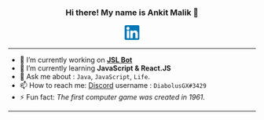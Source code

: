 <h3 align="center"> Hi there! My name is Ankit Malik 👋 </h3>

<p align="center"><a href="https://www.linkedin.com/in/ankitmalik0320/"><img src="/images/linkedin.png" width="30px" height="30px"></a></p>

-----

- 🔭 I’m currently working on [**JSL Bot**](https://github.com/DiabolusGX/JSL)
- 🌱 I’m currently learning **JavaScript & React.JS**
- 💬 Ask me about : `Java`, `JavaScript`, `Life`.
- 📫 How to reach me: [Discord](https://discordapp.com/users/454611998051794954/) username : `DiabolusGX#3429`
- ⚡ Fun fact: *The first computer game was created in 1961.*

-----

<!--- 
- 😄 Pronouns: **He**
- 👯 I’m looking to collaborate on ...
- 🤔 I’m looking for help with ... 
--->
